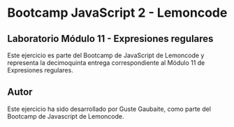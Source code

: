# Bootcamp JavaScript 2 - Lemoncode

## Laboratorio Módulo 11 - Expresiones regulares

Este ejercicio es parte del Bootcamp de JavaScript de Lemoncode y representa la decimoquinta entrega correspondiente al Módulo 11 de Expresiones regulares.

## Autor

Este ejercicio ha sido desarrollado por Guste Gaubaite, como parte del Bootcamp de Javascript de Lemoncode.
